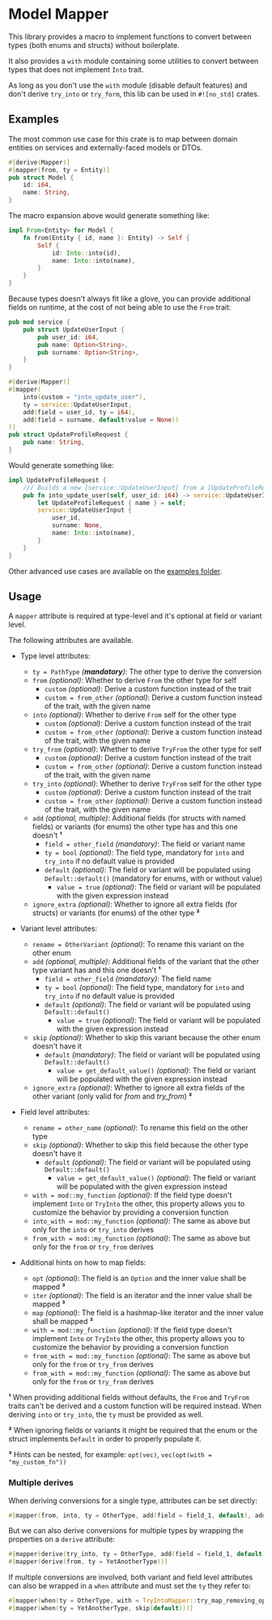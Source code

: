 # Model Mapper

This library provides a macro to implement functions to convert between types (both enums and structs) without boilerplate.

It also provides a `with` module containing some utilities to convert between types that does not implement `Into` trait.

As long as you don't use the `with` module (disable default features) and don't derive `try_into` or `try_form`, this
lib can be used in `#![no_std]` crates.

## Examples

The most common use case for this crate is to map between domain entities on services and externally-faced models or DTOs.

```rs
#[derive(Mapper)]
#[mapper(from, ty = Entity)]
pub struct Model {
    id: i64,
    name: String,
}
```

The macro expansion above would generate something like:

```rs
impl From<Entity> for Model {
    fn from(Entity { id, name }: Entity) -> Self {
        Self {
            id: Into::into(id),
            name: Into::into(name),
        }
    }
}
```

Because types doesn't always fit like a glove, you can provide additional fields on runtime, at the cost of not being
able to use the `From` trait:

```rs
pub mod service {
    pub struct UpdateUserInput {
        pub user_id: i64,
        pub name: Option<String>,
        pub surname: Option<String>,
    }
}

#[derive(Mapper)]
#[mapper(
    into(custom = "into_update_user"),
    ty = service::UpdateUserInput,
    add(field = user_id, ty = i64),
    add(field = surname, default(value = None))
)]
pub struct UpdateProfileRequest {
    pub name: String,
}
```

Would generate something like:

```rs
impl UpdateProfileRequest {
    /// Builds a new [service::UpdateUserInput] from a [UpdateProfileRequest]
    pub fn into_update_user(self, user_id: i64) -> service::UpdateUserInput {
        let UpdateProfileRequest { name } = self;
        service::UpdateUserInput {
            user_id,
            surname: None,
            name: Into::into(name),
        }
    }
}
```

Other advanced use cases are available on the [examples folder](./model-mapper/examples/).

## Usage

A `mapper` attribute is required at type-level and it's optional at field or variant level.

The following attributes are available.

- Type level attributes:

  - `ty = PathType` _(**mandatory**)_: The other type to derive the conversion
  - `from` _(optional)_: Whether to derive `From` the other type for self
    - `custom` _(optional)_: Derive a custom function instead of the trait
    - `custom = from_other` _(optional)_: Derive a custom function instead of the trait, with the given name
  - `into` _(optional)_: Whether to derive `From` self for the other type
    - `custom` _(optional)_: Derive a custom function instead of the trait
    - `custom = from_other` _(optional)_: Derive a custom function instead of the trait, with the given name
  - `try_from` _(optional)_: Whether to derive `TryFrom` the other type for self
    - `custom` _(optional)_: Derive a custom function instead of the trait
    - `custom = from_other` _(optional)_: Derive a custom function instead of the trait, with the given name
  - `try_into` _(optional)_: Whether to derive `TryFrom` self for the other type
    - `custom` _(optional)_: Derive a custom function instead of the trait
    - `custom = from_other` _(optional)_: Derive a custom function instead of the trait, with the given name
  - `add` _(optional, multiple)_: Additional fields (for structs with named fields) or variants (for enums) the
    other type has and this one doesn't **&#xb9;**
    - `field = other_field` _(mandatory)_: The field or variant name
    - `ty = bool` _(optional)_: The field type, mandatory for `into` and `try_into` if no default value is provided
    - `default` _(optional)_: The field or variant will be populated using `Default::default()` (mandatory for enums,
      with or without value)
      - `value = true` _(optional)_: The field or variant will be populated with the given expression instead
  - `ignore_extra` _(optional)_: Whether to ignore all extra fields (for structs) or variants (for enums) of the other
    type **&#xb2;**

- Variant level attributes:

  - `rename = OtherVariant` _(optional)_: To rename this variant on the other enum
  - `add` _(optional, multiple)_: Additional fields of the variant that the other type variant has and this one
    doesn't **&#xb9;**
    - `field = other_field` _(mandatory)_: The field name
    - `ty = bool` _(optional)_: The field type, mandatory for `into` and `try_into` if no default value is provided
    - `default` _(optional)_: The field or variant will be populated using `Default::default()`
      - `value = true` _(optional)_: The field or variant will be populated with the given expression instead
  - `skip` _(optional)_: Whether to skip this variant because the other enum doesn't have it
    - `default` _(mandatory)_: The field or variant will be populated using `Default::default()`
      - `value = get_default_value()` _(optional)_: The field or variant will be populated with the given expression instead
  - `ignore_extra` _(optional)_: Whether to ignore all extra fields of the other variant (only valid for _from_ and
    _try_from_) **&#xb2;**

- Field level attributes:

  - `rename = other_name` _(optional)_: To rename this field on the other type
  - `skip` _(optional)_: Whether to skip this field because the other type doesn't have it
    - `default` _(optional)_: The field or variant will be populated using `Default::default()`
      - `value = get_default_value()` _(optional)_: The field or variant will be populated with the given expression instead
  - `with = mod::my_function` _(optional)_: If the field type doesn't implement `Into` or `TryInto` the other, this
    property allows you to customize the behavior by providing a conversion function
  - `into_with = mod::my_function` _(optional)_: The same as above but only for the `into` or `try_into` derives
  - `from_with = mod::my_function` _(optional)_: The same as above but only for the `from` or `try_from` derives

- Additional hints on how to map fields:

  - `opt` _(optional)_: The field is an `Option` and the inner value shall be mapped **&#xb3;**
  - `iter` _(optional)_: The field is an iterator and the inner value shall be mapped **&#xb3;**
  - `map` _(optional)_: The field is a hashmap-like iterator and the inner value shall be mapped **&#xb3;**
  - `with = mod::my_function` _(optional)_: If the field type doesn't implement `Into` or `TryInto` the other, this
    property allows you to customize the behavior by providing a conversion function
  - `from_with = mod::my_function` _(optional)_: The same as above but only for the `from` or `try_from` derives
  - `from_with = mod::my_function` _(optional)_: The same as above but only for the `from` or `try_from` derives

**&#xb9;** When providing additional fields without defaults, the `From` and `TryFrom` traits can't be derived and
a custom function will be required instead. When deriving `into` or `try_into`, the `ty` must be provided as well.

**&#xb2;** When ignoring fields or variants it might be required that the enum or the struct implements `Default`
in order to properly populate it.

**&#xb3;** Hints can be nested, for example: `opt(vec)`, `vec(opt(with = "my_custom_fn"))`

### Multiple derives

When deriving conversions for a single type, attributes can be set directly:

```rs
#[mapper(from, into, ty = OtherType, add(field = field_1, default), add(field = field_2, default))]
```

But we can also derive conversions for multiple types by wrapping the properties on a `derive` attribute:

```rs
#[mapper(derive(try_into, ty = OtherType, add(field = field_1, default)))]
#[mapper(derive(from, ty = YetAnotherType))]
```

If multiple conversions are involved, both variant and field level attributes can also be wrapped in a `when` attribute
and must set the `ty` they refer to:

```rs
#[mapper(when(ty = OtherType, with = TryIntoMapper::try_map_removing_option))]
#[mapper(when(ty = YetAnotherType, skip(default)))]
```
